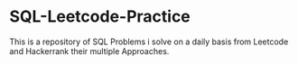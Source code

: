 # SQL-Leetcode-Practice
This is a repository of SQL Problems i solve on a daily basis from Leetcode and Hackerrank their multiple Approaches. 
